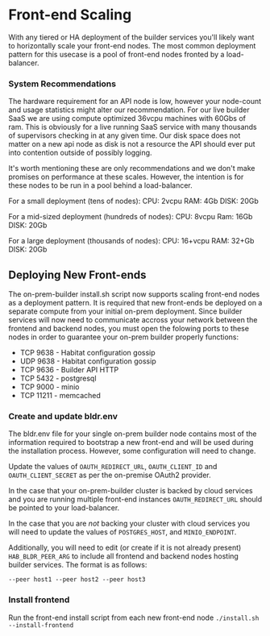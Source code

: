 # Front-end Scaling
With any tiered or HA deployment of the builder services you'll likely want to horizontally scale your front-end nodes. The most common deployment pattern for this usecase is a pool of front-end nodes fronted by a load-balancer.

### System Recommendations
The hardware requirement for an API node is low, however your node-count and usage statistics might alter our recommendation. For our live builder SaaS we are using compute optimized 36vcpu machines with 60Gbs of ram. This is obviously for a live running SaaS service with many thousands of supervisors checking in at any given time. Our disk space does not matter on a new api node as disk is not a resource the API should ever put into contention outside of possibly logging.

It's worth mentioning these are only recommendations and we don't make promises on performance at these scales. However, the intention is for these nodes to be run in a pool behind a load-balancer.

For a small deployment (tens of nodes):
CPU: 2vcpu
RAM: 4Gb
DISK: 20Gb

For a mid-sized deployment (hundreds of nodes):
CPU: 8vcpu
Ram: 16Gb
DISK: 20Gb

For a large deployment (thousands of nodes):
CPU: 16+vcpu
RAM: 32+Gb
DISK: 20Gb

## Deploying New Front-ends
The on-prem-builder install.sh script now supports scaling front-end nodes as a deployment pattern. It is required that new front-ends be deployed on a separate compute from your initial on-prem deployment. Since builder services will now need to communicate accross your network between the frontend and backend nodes, you must open the folowing ports to these nodes in order to guarantee your on-prem builder properly functions:

* TCP 9638 - Habitat configuration gossip
* UDP 9638 - Habitat configuration gossip
* TCP 9636 - Builder API HTTP
* TCP 5432 - postgresql
* TCP 9000 - minio
* TCP 11211 - memcached

### Create and update bldr.env
The bldr.env file for your single on-prem builder node contains most of the information required to bootstrap a new front-end and will be used during the installation process. However, some configuration will need to change.

Update the values of `OAUTH_REDIRECT_URL`, `OAUTH_CLIENT_ID` and `OAUTH_CLIENT_SECRET` as per the on-premise OAuth2 provider.

In the case that your on-prem-builder cluster is backed by cloud services and you are running multiple front-end instances `OAUTH_REDIRECT_URL` should be pointed to your load-balancer. 

In the case that you are _not_ backing your cluster with cloud services you will need to update the values of `POSTGRES_HOST`, and `MINIO_ENDPOINT`.

Additionally, you will need to edit (or create if it is not already present) `HAB_BLDR_PEER_ARG` to include all frontend and backend nodes hosting builder services. The format is as follows:

```
--peer host1 --peer host2 --peer host3
```

### Install frontend
Run the front-end install script from each new front-end node `./install.sh --install-frontend`
